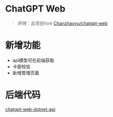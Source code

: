 # ChatGPT Web

> 声明：此项目fork [Chanzhaoyu/chatgpt-web](https://github.com/Chanzhaoyu/chatgpt-web)

  # 新增功能
  - api模型可在前端获取
  - 卡密校验
  - 新增管理页面
  
  # 后端代码
  [chatgpt-web-dotnet-api](https://github.com/jkhcc11/chatgpt-web-dotnet-api)
